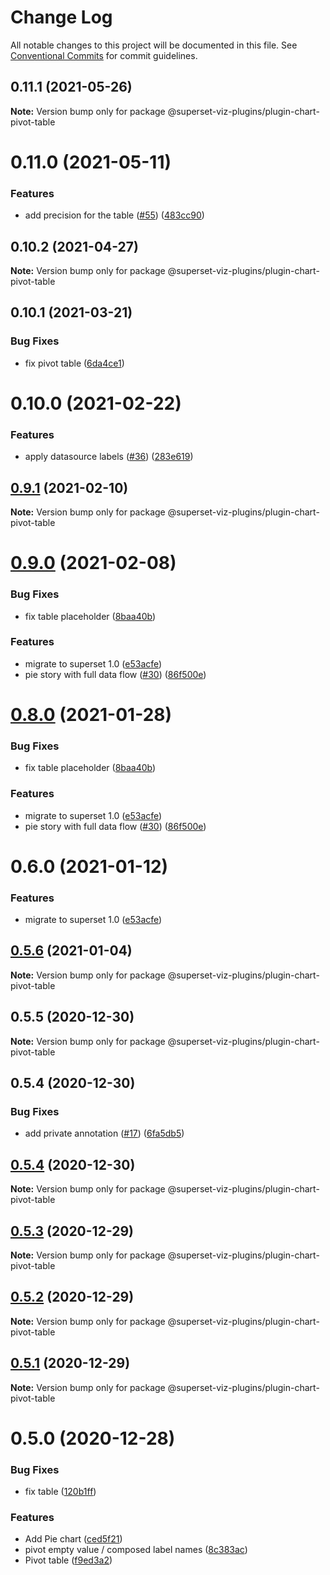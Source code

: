 # Change Log

All notable changes to this project will be documented in this file.
See [Conventional Commits](https://conventionalcommits.org) for commit guidelines.

## 0.11.1 (2021-05-26)

**Note:** Version bump only for package @superset-viz-plugins/plugin-chart-pivot-table





# 0.11.0 (2021-05-11)


### Features

* add precision for the table ([#55](https://github.com/nielsen-oss/superset-viz-plugins/issues/55)) ([483cc90](https://github.com/nielsen-oss/superset-viz-plugins/commit/483cc9007235abb3d20abef441c66a615b555e30))





## 0.10.2 (2021-04-27)

**Note:** Version bump only for package @superset-viz-plugins/plugin-chart-pivot-table





## 0.10.1 (2021-03-21)


### Bug Fixes

* fix pivot table ([6da4ce1](https://github.com/nielsen-oss/superset-viz-plugins/commit/6da4ce1f6d4d2f825272db5cfe023116419b2559))





# 0.10.0 (2021-02-22)


### Features

* apply datasource labels ([#36](https://github.com/nielsen-oss/superset-viz-plugins/issues/36)) ([283e619](https://github.com/nielsen-oss/superset-viz-plugins/commit/283e6199e37af95606e1ad64e6d2533d35bf6343))





## [0.9.1](https://github.com/nielsen-oss/superset-viz-plugins/compare/@superset-viz-plugins/plugin-chart-pivot-table@0.7.1...@superset-viz-plugins/plugin-chart-pivot-table@0.9.1) (2021-02-10)

**Note:** Version bump only for package @superset-viz-plugins/plugin-chart-pivot-table





# [0.9.0](https://github.com/nielsen-oss/superset-viz-plugins/compare/@superset-viz-plugins/plugin-chart-pivot-table@0.8.0...@superset-viz-plugins/plugin-chart-pivot-table@0.9.0) (2021-02-08)


### Bug Fixes

* fix table placeholder ([8baa40b](https://github.com/nielsen-oss/superset-viz-plugins/commit/8baa40bd3a8841866124ba1c6813bdbfb8b5608c))


### Features

* migrate to superset 1.0 ([e53acfe](https://github.com/nielsen-oss/superset-viz-plugins/commit/e53acfed93ee1f39fcd8a63b065b284ab513b692))
* pie story with full data flow ([#30](https://github.com/nielsen-oss/superset-viz-plugins/issues/30)) ([86f500e](https://github.com/nielsen-oss/superset-viz-plugins/commit/86f500ee3b59c90c564ca9a5eb6a5266eb10bbcb))





# [0.8.0](https://github.com/nielsen-oss/superset-viz-plugins/compare/@superset-viz-plugins/plugin-chart-pivot-table@0.7.1...@superset-viz-plugins/plugin-chart-pivot-table@0.8.0) (2021-01-28)


### Bug Fixes

* fix table placeholder ([8baa40b](https://github.com/nielsen-oss/superset-viz-plugins/commit/8baa40bd3a8841866124ba1c6813bdbfb8b5608c))


### Features

* migrate to superset 1.0 ([e53acfe](https://github.com/nielsen-oss/superset-viz-plugins/commit/e53acfed93ee1f39fcd8a63b065b284ab513b692))
* pie story with full data flow ([#30](https://github.com/nielsen-oss/superset-viz-plugins/issues/30)) ([86f500e](https://github.com/nielsen-oss/superset-viz-plugins/commit/86f500ee3b59c90c564ca9a5eb6a5266eb10bbcb))





# 0.6.0 (2021-01-12)


### Features

* migrate to superset 1.0 ([e53acfe](https://github.com/nielsen-oss/superset-viz-plugins/commit/e53acfed93ee1f39fcd8a63b065b284ab513b692))





## [0.5.6](https://github.com/nielsen-oss/superset-viz-plugins/compare/@superset-viz-plugins/plugin-chart-pivot-table@0.5.5...@superset-viz-plugins/plugin-chart-pivot-table@0.5.6) (2021-01-04)

**Note:** Version bump only for package @superset-viz-plugins/plugin-chart-pivot-table





## 0.5.5 (2020-12-30)

**Note:** Version bump only for package @superset-viz-plugins/plugin-chart-pivot-table





## 0.5.4 (2020-12-30)


### Bug Fixes

* add private annotation ([#17](https://github.com/nielsen-oss/superset-viz-plugins/issues/17)) ([6fa5db5](https://github.com/nielsen-oss/superset-viz-plugins/commit/6fa5db5cff10792d6f14eb82f30067c8dc3e2c71))





## [0.5.4](https://github.com/nielsen-oss/superset-viz-plugins/compare/@superset-viz-plugins/plugin-chart-pivot-table@0.5.3...@superset-viz-plugins/plugin-chart-pivot-table@0.5.4) (2020-12-30)

**Note:** Version bump only for package @superset-viz-plugins/plugin-chart-pivot-table





## [0.5.3](https://github.com/nielsen-oss/superset-viz-plugins/compare/@superset-viz-plugins/plugin-chart-pivot-table@0.5.2...@superset-viz-plugins/plugin-chart-pivot-table@0.5.3) (2020-12-29)

**Note:** Version bump only for package @superset-viz-plugins/plugin-chart-pivot-table





## [0.5.2](https://github.com/nielsen-oss/superset-viz-plugins/compare/@superset-viz-plugins/plugin-chart-pivot-table@0.5.1...@superset-viz-plugins/plugin-chart-pivot-table@0.5.2) (2020-12-29)

**Note:** Version bump only for package @superset-viz-plugins/plugin-chart-pivot-table





## [0.5.1](https://github.com/nielsen-oss/superset-viz-plugins/compare/@superset-viz-plugins/plugin-chart-pivot-table@0.5.0...@superset-viz-plugins/plugin-chart-pivot-table@0.5.1) (2020-12-29)

**Note:** Version bump only for package @superset-viz-plugins/plugin-chart-pivot-table





# 0.5.0 (2020-12-28)


### Bug Fixes

* fix table ([120b1ff](https://github.com/nielsen-oss/superset-viz-plugins/commit/120b1ffc83897eddcdad5a051deabedff1f8aff2))


### Features

* Add Pie chart ([ced5f21](https://github.com/nielsen-oss/superset-viz-plugins/commit/ced5f2185ddfec2003d0b88b42c075beea0f0cb2))
* pivot empty value / composed label names ([8c383ac](https://github.com/nielsen-oss/superset-viz-plugins/commit/8c383ac4305eabf1b6c71961e55717e980a208da))
* Pivot table ([f9ed3a2](https://github.com/nielsen-oss/superset-viz-plugins/commit/f9ed3a29eeff8e173e5f708e2278212651b11fbf))
